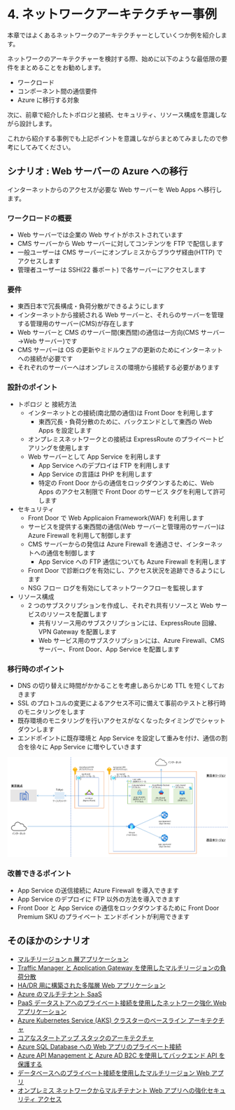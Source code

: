 # 4. ネットワークアーキテクチャー事例

本章ではよくあるネットワークのアーキテクチャーとしていくつか例を紹介します。

ネットワークのアーキテクチャーを検討する際、始めに以下のような最低限の要件をまとめることをお勧めします。

- ワークロード
- コンポーネント間の通信要件
- Azure に移行する対象

次に、前章で紹介したトポロジと接続、セキュリティ、リソース構成を意識しながら設計します。

これから紹介する事例でも上記ポイントを意識しながらまとめてみましたので参考にしてみてください。

## シナリオ : Web サーバーの Azure への移行

インターネットからのアクセスが必要な Web サーバーを Web Apps へ移行します。

### ワークロードの概要

- Web サーバーでは企業の Web サイトがホストされています
- CMS サーバーから Web サーバーに対してコンテンツを FTP で配信します
- 一般ユーザーは CMS サーバーにオンプレミスからブラウザ経由(HTTP) でアクセスします
- 管理者ユーザーは SSH(22 番ポート) で各サーバーにアクセスします

### 要件

- 東西日本で冗長構成・負荷分散ができるようにします
- インターネットから接続される Web サーバーと、それらのサーバーを管理する管理用のサーバー(CMS)が存在します
- Web サーバーと CMS のサーバー間(東西間)の通信は一方向(CMS サーバー→Web サーバー)です
- CMS サーバーは OS の更新やミドルウェアの更新のためにインターネットへの接続が必要です
- それぞれのサーバーへはオンプレミスの環境から接続する必要があります

### 設計のポイント

- トポロジ と 接続方法
  - インターネットとの接続(南北間の通信)は Front Door を利用します
    - 東西冗長・負荷分散のために、バックエンドとして東西の Web Apps を設定します
  - オンプレミスネットワークとの接続は ExpressRoute のプライベートピアリングを使用します
  - Web サーバーとして App Service を利用します
    - App Service へのデプロイは FTP を利用します
    - App Service の言語は PHP を利用します
    - 特定の Front Door からの通信をロックダウンするために、Web Apps のアクセス制限で Front Door のサービス タグを利用して許可します
- セキュリティ
  - Front Door で Web Applicaion Framework(WAF) を利用します
  - サービスを提供する東西間の通信(Web サーバーと管理用のサーバー)は Azure Firewall を利用して制御します
  - CMS サーバーからの発信は Azure Firewall を通過させ、インターネットへの通信を制御します
    - App Service への FTP 通信についても Azure Firewall を利用します
  - Front Door で診断ログを有効にし、アクセス状況を追跡できるようにします
  - NSG フロー ログを有効にしてネットワークフローを監視します
- リソース構成
  - 2 つのサブスクリプションを作成し、それぞれ共有リソースと Web サービスのリソースを配置します
    - 共有リソース用のサブスクリプションには、ExpressRoute 回線、VPN Gateway を配置します
    - Web サービス用のサブスクリプションには、Azure Firewall、CMS サーバー、Front Door、App Service を配置します

### 移行時のポイント

- DNS の切り替えに時間がかかることを考慮しあらかじめ TTL を短くしておきます
- SSL のプロトコルの変更によるアクセス不可に備えて事前のテストと移行時のモニタリングをします
- 既存環境のモニタリングを行いアクセスがなくなったタイミングでシャットダウンします
- エンドポイントに既存環境と App Service を設定して重みを付け、通信の割合を徐々に App Service に増やしていきます

![構成図](../images/app-case-study-1.png)

### 改善できるポイント

- App Service の送信接続に Azure Firewall を導入できます
- App Service のデプロイに FTP 以外の方法を導入できます
- Front Door と App Service の通信をロックダウンするために Front Door Premium SKU のプライベート エンドポイントが利用できます

## そのほかのシナリオ

- [マルチリージョン n 層アプリケーション](https://docs.microsoft.com/ja-jp/azure/architecture/reference-architectures/n-tier/multi-region-sql-server)
- [Traffic Manager と Application Gateway を使用したマルチリージョンの負荷分散](https://docs.microsoft.com/ja-jp/azure/architecture/high-availability/reference-architecture-traffic-manager-application-gateway)
- [HA/DR 用に構築された多階層 Web アプリケーション](https://docs.microsoft.com/ja-jp/azure/architecture/example-scenario/infrastructure/multi-tier-app-disaster-recovery)
- [Azure のマルチテナント SaaS](https://docs.microsoft.com/ja-jp/azure/architecture/example-scenario/multi-saas/multitenant-saas)
- [PaaS データストアへのプライベート接続を使用したネットワーク強化 Web アプリケーション](https://docs.microsoft.com/ja-jp/azure/architecture/example-scenario/security/hardened-web-app)
- [Azure Kubernetes Service (AKS) クラスターのベースライン アーキテクチャ](https://docs.microsoft.com/ja-jp/azure/architecture/reference-architectures/containers/aks/secure-baseline-aks)
- [コアなスタートアップ スタックのアーキテクチャ](https://docs.microsoft.com/ja-jp/azure/architecture/example-scenario/startups/core-startup-stack)
- [Azure SQL Database への Web アプリのプライベート接続](https://docs.microsoft.com/ja-jp/azure/architecture/example-scenario/private-web-app/private-web-app)
- [Azure API Management と Azure AD B2C を使用してバックエンド API を保護する](https://docs.microsoft.com/ja-jp/azure/architecture/solution-ideas/articles/protect-backend-apis-azure-management)
- [データベースへのプライベート接続を使用したマルチリージョン Web アプリ](https://docs.microsoft.com/ja-jp/azure/architecture/example-scenario/sql-failover/app-service-private-sql-multi-region)
- [オンプレミス ネットワークからマルチテナント Web アプリへの強化セキュリティ アクセス](https://docs.microsoft.com/ja-jp/azure/architecture/example-scenario/security/access-multitenant-web-app-from-on-premises)
